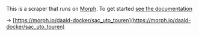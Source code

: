 This is a scraper that runs on [Morph](https://morph.io). To get started [see the documentation](https://morph.io/documentation)

-> [https://morph.io/daald-docker/sac_uto_touren](https://morph.io/daald-docker/sac_uto_touren)
